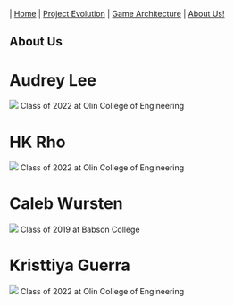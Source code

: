 | [Home](index.md) 	| [Project Evolution](ProjectEvolution.md)  | [Game Architecture](GameArchitecture.md) 	| [About Us!](AboutUs.md)

## About Us

# Audrey Lee
![](https://github.com/hkRho/OvenHouse/blob/master/docs/images/audrey.jpg)
Class of 2022 at Olin College of Engineering

# HK Rho
![](https://github.com/hkRho/OvenHouse/blob/master/docs/images/hk.png)
Class of 2022 at Olin College of Engineering

# Caleb Wursten
![](https://github.com/hkRho/OvenHouse/blob/master/docs/images/caleb.jpg)
Class of 2019 at Babson College

# Kristtiya Guerra
![](https://github.com/hkRho/OvenHouse/blob/master/docs/images/kristtiya.jpg)
Class of 2022 at Olin College of Engineering

